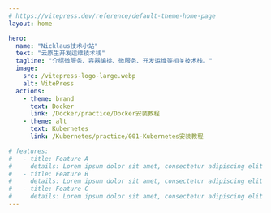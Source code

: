 ```yaml
---
# https://vitepress.dev/reference/default-theme-home-page
layout: home

hero:
  name: "Nicklaus技术小站"
  text: "云原生开发运维技术栈"
  tagline: "介绍微服务、容器编排、微服务、开发运维等相关技术栈。"
  image:
    src: /vitepress-logo-large.webp
    alt: VitePress
  actions:
    - theme: brand
      text: Docker
      link: /Docker/practice/Docker安装教程
    - theme: alt
      text: Kubernetes
      link: /Kubernetes/practice/001-Kubernetes安装教程

# features:
#   - title: Feature A
#     details: Lorem ipsum dolor sit amet, consectetur adipiscing elit
#   - title: Feature B
#     details: Lorem ipsum dolor sit amet, consectetur adipiscing elit
#   - title: Feature C
#     details: Lorem ipsum dolor sit amet, consectetur adipiscing elit
---
```


